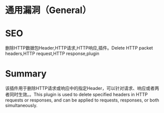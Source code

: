 # 通用漏洞（General）
# SEO
删除HTTP数据包Header,HTTP请求,HTTP响应,插件。Delete HTTP packet headers,HTTP request,HTTP response,plugin
# Summary
该插件用于删除HTTP请求或响应中的指定Header，可以针对请求、响应或者两者同时生效。。This plugin is used to delete specified headers in HTTP requests or responses, and can be applied to requests, responses, or both simultaneously.
